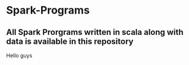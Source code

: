 # Spark-Programs
## All Spark Prorgrams written in scala along with data is available in this repository 
Hello guys

